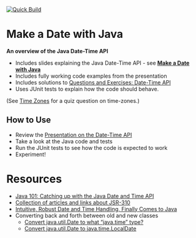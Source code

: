 [![Quick Build](https://github.com/sualeh/make-a-date-with-java/workflows/Quick%20Build/badge.svg)](https://github.com/sualeh/make-a-date-with-java/actions?query=workflow%3A%22Quick+Build%22)

# Make a Date with Java

**An overview of the Java Date-Time API**

- Includes slides explaining the Java Date-Time API - see [**Make a Date with Java**](https://docs.google.com/presentation/d/1XfWjH8erWqTc9ixVh3UKkDGworZfsIn3L1QQqRGwVcg/present?usp=sharing)
- Includes fully working code examples from the presentation 
- Includes solutions to [Questions and Exercises: Date-Time API](http://docs.oracle.com/javase/tutorial/datetime/iso/QandE/questions.html)
- Uses JUnit tests to explain how the code should behave.

(See [Time Zones](TimeZones.md) for a quiz question on time-zones.)

## How to Use

- Review the [Presentation on the Date-Time API](https://docs.google.com/presentation/d/1XfWjH8erWqTc9ixVh3UKkDGworZfsIn3L1QQqRGwVcg/present?usp=sharing)
- Take a look at the Java code and tests
- Run the JUnit tests to see how the code is expected to work
- Experiment!

# Resources

- [Java 101: Catching up with the Java Date and Time API](http://www.javaworld.com/article/2078757/java-se/java-se-java-101-the-next-generation-it-s-time-for-a-change.html)
- [Collection of articles and links about JSR-310](http://www.threeten.org/links.html)
- [Intuitive, Robust Date and Time Handling, Finally Comes to Java](https://www.infoq.com/articles/java.time)
- Converting back and forth between old and new classes
  - [Convert java.util.Date to what “java.time” type?](http://stackoverflow.com/questions/36639154/convert-java-util-date-to-what-java-time-type)
  - [Convert java.util.Date to java.time.LocalDate](http://stackoverflow.com/questions/21242110/convert-java-util-date-to-java-time-localdate/21242111#21242111)
